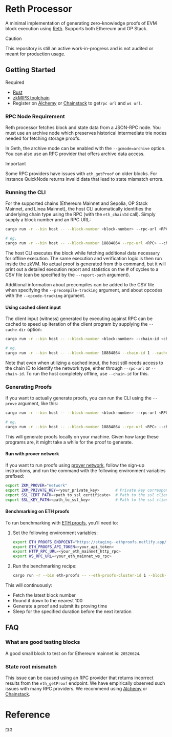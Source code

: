 # Reth Processor

A minimal implementation of generating zero-knowledge proofs of EVM block execution using [Reth](https://github.com/paradigmxyz/reth). Supports both Ethereum and OP Stack.

> [!CAUTION]
>
> This repository is still an active work-in-progress and is not audited or meant for production usage.

## Getting Started

Required

- [Rust](https://www.rust-lang.org/tools/install) 
- [zkMIPS toolchain](https://docs.zkm.io/introduction/installation.html)
- Register on [Alchemy](https://www.alchemy.com/) or [Chainstack](https://chainstack.com/)​​ to get ​​`rpc url`​ and `ws url`​.

### RPC Node Requirement

Reth processor fetches block and state data from a JSON-RPC node. You must use an archive node which preserves historical intermediate trie nodes needed for fetching storage proofs.

In Geth, the archive mode can be enabled with the `--gcmode=archive` option. You can also use an RPC provider that offers archive data access.

> [!IMPORTANT]  
>
> Some RPC providers have issues with `eth_getProof` on older blocks. For instance QuickNode returns invalid data that lead to state mismatch errors.

### Running the CLI

For the supported chains (Ethereum Mainnet and Sepolia, OP Stack Mainnet, and Linea Mainnet), the host CLI automatically identifies the underlying chain type using the RPC (with the `eth_chainId` call). Simply supply a block number and an RPC URL:

```bash
cargo run -r --bin host -- --block-number <block-number> --rpc-url <RPC> --chain-id <chain-id>

# eg.
cargo run -r --bin host -- --block-number 18884864 --rpc-url <RPC> --chain-id 1
```

The host CLI executes the block while fetching additional data necessary for offline execution. The same execution and verification logic is then run inside the zkVM. No actual proof is generated from this command, but it will print out a detailed execution report and statistics on the # of cycles to a CSV file (can be specified by the `--report-path` argument).

Additional information about precompiles can be added to the CSV file when specifying the `--precompile-tracking` argument, and about opcodes with the `--opcode-tracking` argument.

#### Using cached client input

The client input (witness) generated by executing against RPC can be cached to speed up iteration of the client program by supplying the `--cache-dir` option:

```bash
cargo run -r --bin host -- --block-number <block-number> --chain-id <chain-id> --cache-dir /path/to/cache

# eg.
cargo run -r --bin host -- --block-number 18884864 --chain-id 1 --cache-dir ./bin/host
```

Note that even when utilizing a cached input, the host still needs access to the chain ID to identify the network type, either through `--rpc-url` or `--chain-id`. To run the host completely offline, use `--chain-id` for this.

### Generating Proofs

If you want to actually generate proofs, you can run the CLI using the `--prove` argument, like this:

```bash
cargo run -r --bin host -- --block-number <block-number> --rpc-url <RPC> --chain-id <chain-id> --prove

# eg.
cargo run -r --bin host -- --block-number 18884864 --rpc-url <RPC> --chain-id 1 --prove
```

This will generate proofs locally on your machine. Given how large these programs are, it might take a while for the proof to generate.

#### Run with prover network

If you want to run proofs using [prover network](https://docs.zkm.io/dev/prover.html#network-prover), follow the sign-up instructions, and run the command with the following environment variables prefixed:

```bash
export ZKM_PROVER="network"
export ZKM_PRIVATE_KEY=<your_private_key>       # Private key corresponding to your registered public key
export SSL_CERT_PATH=<path_to_ssl_certificate>  # Path to the ssl client certificate
export SSL_KEY_PATH=<path_to_ssl_key>           # Path to the ssl client key
```

#### Benchmarking on ETH proofs

To run benchmarking with [ETH proofs](https://staging--ethproofs.netlify.app/), you'll need to:

1. Set the following environment variables:
   ```bash
   export ETH_PROOFS_ENDPOINT="https://staging--ethproofs.netlify.app/api/v0"
   export ETH_PROOFS_API_TOKEN=<your_api_token>
   export HTTP_RPC_URL=<your_eth_mainnet_http_rpc>
   export WS_RPC_URL=<your_eth_mainnet_ws_rpc>
   ```

2. Run the benchmarking recipe:
   ```bash
   cargo run -r --bin eth-proofs -- --eth-proofs-cluster-id 1 --block-interval 100
   ```

This will continuously:
- Fetch the latest block number
- Round it down to the nearest 100
- Generate a proof and submit its proving time
- Sleep for the specified duration before the next iteration

## FAQ

### What are good testing blocks

A good small block to test on for Ethereum mainnet is: `20526624`.

### State root mismatch

This issue can be caused using an RPC provider that returns incorrect results from the `eth_getProof` endpoint. We have empirically observed such issues with many RPC providers. We recommend using [Alchemy](https://www.alchemy.com/) or [Chainstack](https://chainstack.com/).

# Reference

[rsp](https://github.com/succinctlabs/rsp.git)
